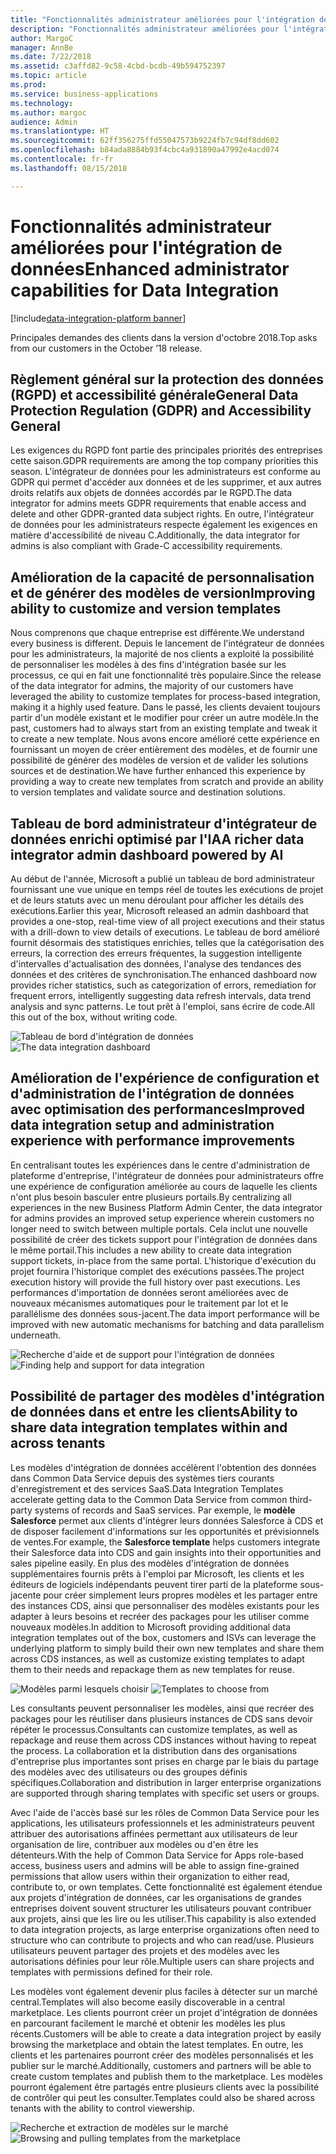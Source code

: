 ```yaml
---
title: "Fonctionnalités administrateur améliorées pour l'intégration de données"
description: "Fonctionnalités administrateur améliorées pour l'intégration de données"
author: MargoC
manager: AnnBe
ms.date: 7/22/2018
ms.assetid: c3affd82-9c58-4cbd-bcdb-49b594752397
ms.topic: article
ms.prod: 
ms.service: business-applications
ms.technology: 
ms.author: margoc
audience: Admin
ms.translationtype: HT
ms.sourcegitcommit: 62ff356275ffd55047573b9224fb7c94df8dd602
ms.openlocfilehash: b84ada8884b93f4cbc4a931890a47992e4acd074
ms.contentlocale: fr-fr
ms.lasthandoff: 08/15/2018

---
```

#  <a name="enhanced-administrator-capabilities-for-data-integration"></a><span data-ttu-id="d3e0e-103">Fonctionnalités administrateur améliorées pour l'intégration de données</span><span class="sxs-lookup"><span data-stu-id="d3e0e-103">Enhanced administrator capabilities for Data Integration</span></span>

[!include[data-integration-platform banner](../includes/data-integration-platform.md)]




<span data-ttu-id="d3e0e-104">Principales demandes des clients dans la version d'octobre 2018.</span><span class="sxs-lookup"><span data-stu-id="d3e0e-104">Top asks from our customers in the October ’18 release.</span></span>

   ## <a name="general-data-protection-regulation-gdpr-and-accessibility-general"></a><span data-ttu-id="d3e0e-105">Règlement général sur la protection des données (RGPD) et accessibilité générale</span><span class="sxs-lookup"><span data-stu-id="d3e0e-105">General Data Protection Regulation (GDPR) and Accessibility General</span></span>
   
   <span data-ttu-id="d3e0e-106">Les exigences du RGPD font partie des principales priorités des entreprises cette saison.</span><span class="sxs-lookup"><span data-stu-id="d3e0e-106">GDPR requirements are among the top company priorities this season.</span></span> <span data-ttu-id="d3e0e-107">L'intégrateur de données pour les administrateurs est conforme au GDPR qui permet d'accéder aux données et de les supprimer, et aux autres droits relatifs aux objets de données accordés par le RGPD.</span><span class="sxs-lookup"><span data-stu-id="d3e0e-107">The data integrator for admins meets GDPR requirements that enable access and delete and other GDPR-granted data subject rights.</span></span>
<span data-ttu-id="d3e0e-108">En outre, l'intégrateur de données pour les administrateurs respecte également les exigences en matière d'accessibilité de niveau C.</span><span class="sxs-lookup"><span data-stu-id="d3e0e-108">Additionally, the data integrator for admins is also compliant with Grade-C accessibility requirements.</span></span>

   ## <a name="improving-ability-to-customize-and-version-templates"></a><span data-ttu-id="d3e0e-109">Amélioration de la capacité de personnalisation et de générer des modèles de version</span><span class="sxs-lookup"><span data-stu-id="d3e0e-109">Improving ability to customize and version templates</span></span> 
   
   <span data-ttu-id="d3e0e-110">Nous comprenons que chaque entreprise est différente.</span><span class="sxs-lookup"><span data-stu-id="d3e0e-110">We understand every business is different.</span></span> <span data-ttu-id="d3e0e-111">Depuis le lancement de l'intégrateur de données pour les administrateurs, la majorité de nos clients a exploité la possibilité de personnaliser les modèles à des fins d'intégration basée sur les processus, ce qui en fait une fonctionnalité très populaire.</span><span class="sxs-lookup"><span data-stu-id="d3e0e-111">Since the release of the data integrator for admins, the majority of our customers have leveraged the ability to customize templates for process-based integration, making it a highly used feature.</span></span> <span data-ttu-id="d3e0e-112">Dans le passé, les clients devaient toujours partir d'un modèle existant et le modifier pour créer un autre modèle.</span><span class="sxs-lookup"><span data-stu-id="d3e0e-112">In the past, customers had to always start from an existing template and tweak it to create a new template.</span></span> <span data-ttu-id="d3e0e-113">Nous avons encore amélioré cette expérience en fournissant un moyen de créer entièrement des modèles, et de fournir une possibilité de générer des modèles de version et de valider les solutions sources et de destination.</span><span class="sxs-lookup"><span data-stu-id="d3e0e-113">We have further enhanced this experience by providing a way to create new templates from scratch and provide an ability to version templates and validate source and destination solutions.</span></span>

   ## <a name="a-richer-data-integrator-admin-dashboard-powered-by-ai"></a><span data-ttu-id="d3e0e-114">Tableau de bord administrateur d'intégrateur de données enrichi optimisé par l'IA</span><span class="sxs-lookup"><span data-stu-id="d3e0e-114">A richer data integrator admin dashboard powered by AI</span></span>
   
   <span data-ttu-id="d3e0e-115">Au début de l'année, Microsoft a publié un tableau de bord administrateur fournissant une vue unique en temps réel de toutes les exécutions de projet et de leurs statuts avec un menu déroulant pour afficher les détails des exécutions.</span><span class="sxs-lookup"><span data-stu-id="d3e0e-115">Earlier this year, Microsoft released an admin dashboard that provides a one-stop, real-time view of all project executions and their status with a drill-down to view details of executions.</span></span> <span data-ttu-id="d3e0e-116">Le tableau de bord amélioré fournit désormais des statistiques enrichies, telles que la catégorisation des erreurs, la correction des erreurs fréquentes, la suggestion intelligente d'intervalles d'actualisation des données, l'analyse des tendances des données et des critères de synchronisation.</span><span class="sxs-lookup"><span data-stu-id="d3e0e-116">The enhanced dashboard now provides richer statistics, such as categorization of errors, remediation for frequent errors, intelligently suggesting data refresh intervals, data trend analysis and sync patterns.</span></span> <span data-ttu-id="d3e0e-117">Le tout prêt à l'emploi, sans écrire de code.</span><span class="sxs-lookup"><span data-stu-id="d3e0e-117">All this out of the box, without writing code.</span></span>

   <span data-ttu-id="d3e0e-118">![](media/data-integration-capability-admins-1.png "Tableau de bord d'intégration de données") <!-- picture --></span><span class="sxs-lookup"><span data-stu-id="d3e0e-118">![](media/data-integration-capability-admins-1.png "The data integration dashboard") <!-- picture --></span></span>


   ## <a name="improved-data-integration-setup-and-administration-experience-with-performance-improvements"></a><span data-ttu-id="d3e0e-119">Amélioration de l'expérience de configuration et d'administration de l'intégration de données avec optimisation des performances</span><span class="sxs-lookup"><span data-stu-id="d3e0e-119">Improved data integration setup and administration experience with performance improvements</span></span>
   
   <span data-ttu-id="d3e0e-120">En centralisant toutes les expériences dans le centre d'administration de plateforme d'entreprise, l'intégrateur de données pour administrateurs offre une expérience de configuration améliorée au cours de laquelle les clients n'ont plus besoin basculer entre plusieurs portails.</span><span class="sxs-lookup"><span data-stu-id="d3e0e-120">By centralizing all experiences in the new Business Platform Admin Center, the data integrator for admins provides an improved setup experience wherein customers no longer need to switch between multiple portals.</span></span> <span data-ttu-id="d3e0e-121">Cela inclut une nouvelle possibilité de créer des tickets support pour l'intégration de données dans le même portail.</span><span class="sxs-lookup"><span data-stu-id="d3e0e-121">This includes a new ability to create data integration support tickets, in-place from the same portal.</span></span> <span data-ttu-id="d3e0e-122">L'historique d'exécution du projet fournira l'historique complet des exécutions passées.</span><span class="sxs-lookup"><span data-stu-id="d3e0e-122">The project execution history will provide the full history over past executions.</span></span> <span data-ttu-id="d3e0e-123">Les performances d'importation de données seront améliorées avec de nouveaux mécanismes automatiques pour le traitement par lot et le parallélisme des données sous-jacent.</span><span class="sxs-lookup"><span data-stu-id="d3e0e-123">The data import performance will be improved with new automatic mechanisms for batching and data parallelism underneath.</span></span>

   <span data-ttu-id="d3e0e-124">![](media/data-integration-capability-admins-2.png "Recherche d'aide et de support pour l'intégration de données") <!-- picture --></span><span class="sxs-lookup"><span data-stu-id="d3e0e-124">![](media/data-integration-capability-admins-2.png "Finding help and support for data integration") <!-- picture --></span></span>

<a name="templates"></a>
   ## <a name="ability-to-share-data-integration-templates-within-and-across-tenants"></a><span data-ttu-id="d3e0e-125">Possibilité de partager des modèles d'intégration de données dans et entre les clients</span><span class="sxs-lookup"><span data-stu-id="d3e0e-125">Ability to share data integration templates within and across tenants</span></span> 
   
   <span data-ttu-id="d3e0e-126">Les modèles d'intégration de données accélèrent l'obtention des données dans Common Data Service depuis des systèmes tiers courants d'enregistrement et des services SaaS.</span><span class="sxs-lookup"><span data-stu-id="d3e0e-126">Data Integration Templates accelerate getting data to the Common Data Service from common third-party systems of records and SaaS services.</span></span> <span data-ttu-id="d3e0e-127">Par exemple, le **modèle Salesforce** permet aux clients d'intégrer leurs données Salesforce à CDS et de disposer facilement d'informations sur les opportunités et prévisionnels de ventes.</span><span class="sxs-lookup"><span data-stu-id="d3e0e-127">For example, the **Salesforce template** helps customers integrate their Salesforce data into CDS and gain insights into their opportunities and sales pipeline easily.</span></span> <span data-ttu-id="d3e0e-128">En plus des modèles d'intégration de données supplémentaires fournis prêts à l'emploi par Microsoft, les clients et les éditeurs de logiciels indépendants peuvent tirer parti de la plateforme sous-jacente pour créer simplement leurs propres modèles et les partager entre des instances CDS, ainsi que personnaliser des modèles existants pour les adapter à leurs besoins et recréer des packages pour les utiliser comme nouveaux modèles.</span><span class="sxs-lookup"><span data-stu-id="d3e0e-128">In addition to Microsoft providing additional data integration templates out of the box, customers and ISVs can leverage the underlying platform to simply build their own new templates and share them across CDS instances, as well as customize existing templates to adapt them to their needs and repackage them as new templates for reuse.</span></span>

   <span data-ttu-id="d3e0e-129">![](media/6-1.png "Modèles parmi lesquels choisir") <!-- picture --></span><span class="sxs-lookup"><span data-stu-id="d3e0e-129">![](media/6-1.png "Templates to choose from") <!-- picture --></span></span>


   <span data-ttu-id="d3e0e-130">Les consultants peuvent personnaliser les modèles, ainsi que recréer des packages pour les réutiliser dans plusieurs instances de CDS sans devoir répéter le processus.</span><span class="sxs-lookup"><span data-stu-id="d3e0e-130">Consultants can customize templates, as well as repackage and reuse them across CDS instances without having to repeat the process.</span></span> <span data-ttu-id="d3e0e-131">La collaboration et la distribution dans des organisations d'entreprise plus importantes sont prises en charge par le biais du partage des modèles avec des utilisateurs ou des groupes définis spécifiques.</span><span class="sxs-lookup"><span data-stu-id="d3e0e-131">Collaboration and distribution in larger enterprise organizations are supported through sharing templates with specific set users or groups.</span></span>

   <span data-ttu-id="d3e0e-132">Avec l'aide de l'accès basé sur les rôles de Common Data Service pour les applications, les utilisateurs professionnels et les administrateurs peuvent attribuer des autorisations affinées permettant aux utilisateurs de leur organisation de lire, contribuer aux modèles ou d'en être les détenteurs.</span><span class="sxs-lookup"><span data-stu-id="d3e0e-132">With the help of Common Data Service for Apps role-based access, business users and admins will be able to assign fine-grained permissions that allow users within their organization to either read, contribute to, or own templates.</span></span> <span data-ttu-id="d3e0e-133">Cette fonctionnalité est également étendue aux projets d'intégration de données, car les organisations de grandes entreprises doivent souvent structurer les utilisateurs pouvant contribuer aux projets, ainsi que les lire ou les utiliser.</span><span class="sxs-lookup"><span data-stu-id="d3e0e-133">This capability is also extended to data integration projects, as large enterprise organizations often need to structure who can contribute to projects and who can read/use.</span></span> <span data-ttu-id="d3e0e-134">Plusieurs utilisateurs peuvent partager des projets et des modèles avec les autorisations définies pour leur rôle.</span><span class="sxs-lookup"><span data-stu-id="d3e0e-134">Multiple users can share projects and templates with permissions defined for their role.</span></span>

   <span data-ttu-id="d3e0e-135">Les modèles vont également devenir plus faciles à détecter sur un marché central.</span><span class="sxs-lookup"><span data-stu-id="d3e0e-135">Templates will also become easily discoverable in a central marketplace.</span></span>
<span data-ttu-id="d3e0e-136">Les clients pourront créer un projet d'intégration de données en parcourant facilement le marché et obtenir les modèles les plus récents.</span><span class="sxs-lookup"><span data-stu-id="d3e0e-136">Customers will be able to create a data integration project by easily browsing the marketplace and obtain the latest templates.</span></span> <span data-ttu-id="d3e0e-137">En outre, les clients et les partenaires pourront créer des modèles personnalisés et les publier sur le marché.</span><span class="sxs-lookup"><span data-stu-id="d3e0e-137">Additionally, customers and partners will be able to create custom templates and publish them to the marketplace.</span></span>
<span data-ttu-id="d3e0e-138">Les modèles pourront également être partagés entre plusieurs clients avec la possibilité de contrôler qui peut les consulter.</span><span class="sxs-lookup"><span data-stu-id="d3e0e-138">Templates could also be shared across tenants with the ability to control viewership.</span></span>

   <span data-ttu-id="d3e0e-139">![](media/6-2.png "Recherche et extraction de modèles sur le marché") <!-- picture --></span><span class="sxs-lookup"><span data-stu-id="d3e0e-139">![](media/6-2.png "Browsing and pulling templates from the marketplace") <!-- picture --></span></span>

